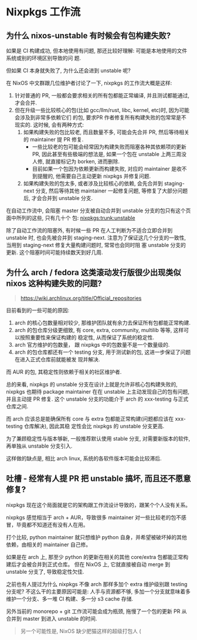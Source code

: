 # Nixpkgs 工作流

## 为什么 nixos-unstable 有时候会有包构建失败?

如果是 CI 构建成功, 但本地使用有问题, 那还比较好理解: 可能是本地使用的文件系统或别的环境区别导致的问
题.

但如果 CI 本身就失败了, 为什么还会进到 unstable 呢?

在 NixOS 中文群跟几位维护者讨论了一下, nixpkgs 的工作流大概是这样:

1. 针对普通的 PR, 一般都会要求相关的所有包都能正常编译, 并且测试都能通过, 才会合并.
2. 但在升级一些比较核心的包(比如 gcc/llm/rust, libc, kernel, etc)时, 因为可能会涉及到非常多依赖它们
   的包, 要求PR 作者修复所有构建失败的包常常是不现实的. 这时候, 会有两种方式:
   1. 如果构建失败的包比较老, 而且数量不多, 可能会先合并 PR, 然后等待相关的 maintainer 提 PR 修复.
      - 一些比较老的包可能会经常因为构建失败而阻塞各种其依赖项的更新 PR, 因此甚至有些极端的想法是,
        如果一个包在 unstable 上两三周没人修, 就直接标记为 borken, 进而删除.
      - 目前如果一个包因为依赖更新而构建失败, 对应的 maintainer 是收不到提醒的, 他需要自己主动更新
        nixpkgs 并修复问题.
   1. 如果构建失败的包太多, 或者涉及比较核心的依赖, 会先合并到 staging-next 分支, 然后等待其他
      maintainer 一起修复问题, 等修复了大部分问题后, 才会合并到 unstable 分支.

在自动工作流中, 会阻塞 master 分支被自动合并到 unstable 分支的包只有这个页面中所列的这些, 只有几十个
包: [nixpkgs:trunk:unstable](https://hydra.nixos.org/job/nixpkgs/trunk/unstable#tabs-constituents)

除了自动工作流的阻塞外, 有时候一些 PR 在人工判断为不适合立即合并到 unstable 时, 也会先被合并到
staging-next. 注意为了保证这几个分支的一致性, 当用到 staging-next 修复大量构建问题时, 常常也会同时阻
塞 unstable 分支的更新. 这个阻塞时间可能持续数天到好几周.

## 为什么 arch / fedora 这类滚动发行版很少出现类似 nixos 这种构建失败的问题?

> https://wiki.archlinux.org/title/Official_repositories

目前看到的一些可能的原因:

1. arch 的核心包数量相对较少, 那维护团队就有余力去保证所有包都能正常构建.
2. arch 的包仓库分级更细致, 有 core, extra, community, multilib 等等, 这样可以按照重要性来保证构建的
   稳定性, 从而保证了系统的稳定性.
3. arch 官方维护的包数量， 跟 nixpkgs 中的包数量不是一个数量级的.
4. arch 的包仓库都还有一个 testing 分支, 用于测试新的包, 这进一步保证了问题在进入正式仓库前就能被发
   现并解决.

而 AUR 的包, 其稳定性则依赖于相关的社区维护者.

总的来看, nixpkgs 的 unstable 分支在设计上就是允许非核心包构建失败的, nixpkgs 也期待 package
maintainer 在在 unstable 上主动发现自己的包有问题, 并且主动提 PR 修复. 这个 unstable 分支的功能介于
arch 的 xxx-testing 与正式仓库之间.

而 arch 应该总是能确保所有 core 与 extra 包都能正常构建(问题都应该在 xxx-testing 仓库解决), 因此其稳
定性会比 nixpkgs 的 unstable 分支更高.


为了兼顾稳定性与版本够新, 一般推荐默认使用 stable 分支, 对需要新版本的软件, 再单独从 unstable 分支引入.

这样做的缺点是, 相比 arch linux, 系统的各软件版本可能会比较滞后.



## 吐槽 - 经常有人提 PR 把 unstable 搞坏, 而且还不愿意修复?

nixpkgs 现在这个局面就是它的架构跟工作流设计导致的，跟某个个人没有关系。

nixpkgs 感觉相当于 arch + AUR，导致很多 maintainer 对一些比较老的包不感冒，毕竟都不知道还有没有人在用。

打个比较, python maintainer 就只想维护 python 自身，并希望被破坏掉的其他依赖，由相关的 maintainer 自己修。

如果是在 arch 上, 那至少 python 的更新在相关的其他 core/extra 包都能正常构建后才会被合并到正式仓库。
但在 NixOS 上, 它就直接被自动 merge 到 unstable 分支了, 导致稳定性欠佳.

之前也有人提过为什么 nixpkgs 不像 arch 那样多加个 extra 维护级别跟 testing 分支呢?
不这么干的主要原因可能是: 人手与资源都不够, 多加一个分支就意味着多维护一个分支、多一堆 CI 构建、多一分 s3 cache 存储.

另外当前的 monorepo + git 工作流可能会成为瓶颈, 拖慢了一个包的更新 PR 从合并到 master 到进入 unstable 的时间.

> 另一个可能性是, NixOS 缺少肥猫这样的超级打包人 (


